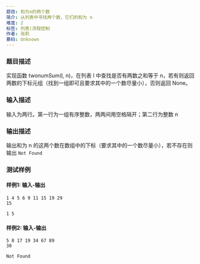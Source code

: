 ```yaml
---
题目: 和为n的两个数
简介: 从列表中寻找两个数，它们的和为 n
难度: 2
标签: 列表|流程控制
作者: 张莉
慕码: Unknown
---
```


### 题目描述

实现函数 twonumSum(l, n)，在列表 l 中查找是否有两数之和等于 n，若有则返回两数的下标元组（找到一组即可且要求其中的一个数尽量小），否则返回 None。

### 输入描述

输入为两行。第一行为一组有序整数，两两间用空格隔开；第二行为整数 n

### 输出描述

输出和为 n 的这两个数在数组中的下标（要求其中的一个数尽量小），若不存在则输出 `Not Found`

### 测试样例

#### 样例1: 输入-输出

```
1 4 5 6 9 11 15 19 29
15
```

```
1 5
```

#### 样例2: 输入-输出

```
5 8 17 19 34 67 89
30
```

```
Not Found
```


